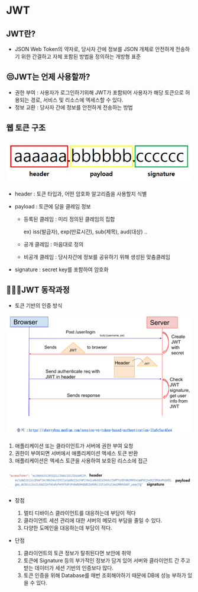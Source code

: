 # JWT

## JWT란?

- JSON Web Token의 약자로, 당사자 간에 정보를 JSON 개체로 안전하게 전송하기 위한 간결하고 자체 포함된 방법을 정의하는 개방형 표준



## 😒JWT는 언제 사용할까?

- 권한 부여 : 사용자가 로그인하기위해 JWT가 포함되어 사용자가 해당 토큰으로 허용되는 경로, 서비스 및 리소스에 엑세스할 수 있다.
- 정보 교환 : 당사자 간에 정보를 안전하게 전송하는 방법



## 웹 토큰 구조

![stun](/res/tokenStructure.png)

- header : 토큰 타입과, 어떤 암호화 알고리즘을 사용할지 식별

- payload : 토큰에 담을 클레임 정보
    - 등록된 클레임 : 미리 정의된 클레임의 집합

        ex) iss(발급자), exp(만료시간), sub(제목), aud(대상) ..

    - 공개 클레임 : 마음대로 정의
    - 비공개 클레임 : 당사자간에 정보를 공유하기 위해 생성된 맞춤클레임
    
- signature :  secret key를 포함하여 암호화



## 🙆🏻‍♀️JWT 동작과정

- 토큰 기반의 인증 방식

![stun](/res/jwtProcess.png)

1. 애플리케이션 또는 클라이언트가 서버에 권한 부여 요청
2. 권한이 부여되면 서버에서 애플리케이션 액세스 토큰 반환
3. 애플리케이션은 액세스 토큰을 사용하여 보호된 리스소에 접근

![stun](/res/token.png)



- 장점
    1. 멀티 디바이스 클라이언트를 대응하는데 부담이 적다
    2. 클라이언트 세션 관리에 대한 서버의 메모리 부담을 줄일 수 있다.
    3. 다양한 도메인을 대응하는데 부담이 적다.

    
    
- 단점
    1. 클라이언트의 토큰 정보가 탈취된다면 보안에 취약
    2. 토큰에 Signature 등의 부가적인 정보가 담겨 있어 서버와 클라이언트 간 주고 받는 데이터가 세션 기반의 인증보다 많다.
    3. 토큰 인증을 위해 Database를 매번 조회해야하기 때문에 DB에 성능 부하가 있을 수 있다.